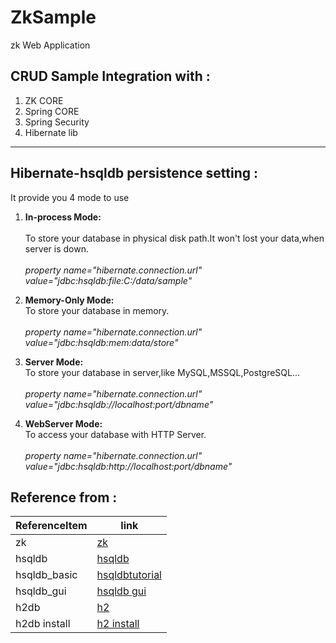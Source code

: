 # ZkSample
zk Web Application   


CRUD Sample Integration with :
------------------------------   
1.	ZK CORE
2.	Spring CORE
3.	Spring Security
4.	Hibernate lib
***


Hibernate-hsqldb persistence setting :
--------------------------------------  

It provide you 4 mode to use

1. **In-process Mode:**<br/>  	
To store your database in physical disk path.It won't lost your data,when server is down.<br/>   
    *property name="hibernate.connection.url" value="jdbc:hsqldb:file:C:/data/sample"*<br/>

2. **Memory-Only Mode:**<br/>
To store your database in memory.<br/>   
    *property name="hibernate.connection.url" value="jdbc:hsqldb:mem:data/store"*<br/>    
3. **Server Mode:**<br/>
To store your database in server,like MySQL,MSSQL,PostgreSQL...<br/>       
    *property name="hibernate.connection.url" value="jdbc:hsqldb://localhost:port/dbname"*<br/>  

4. **WebServer Mode:**<br/>
To access your database with HTTP Server.<br/>   
    *property name="hibernate.connection.url" value="jdbc:hsqldb:http://localhost:port/dbname"*<br/>


Reference from :
--------------------------------------  

ReferenceItem|link
-------------|------- 
zk           |[zk](https://www.zkoss.org/)
hsqldb       |[hsqldb](http://hsqldb.org/index.html)
hsqldb_basic |[hsqldbtutorial](http://java.openyu.org/2014/03/hsqldb1-database.html)
hsqldb_gui   |[hsqldb gui](http://java.openyu.org/2014/03/hsqldb3-guitable.html)
h2db         |[h2](http://www.h2database.com/html/features.html#connection_modes)
h2db install |[h2 install](http://www.h2database.com/html/installation.html)
